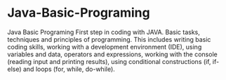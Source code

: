 # Java-Basic-Programing
Java Basic Programing
First step in coding with JAVA. Basic tasks, techniques and principles of programming.
This includes writing basic coding skills, working with a development environment (IDE), using variables and data, 
operators and expressions, working with the console (reading input and printing results), 
using conditional constructions (if, if-else) and loops (for, while, do-while).
